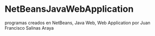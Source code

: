 # NetBeansJavaWebApplication
programas creados en NetBeans, Java Web, Web Application por Juan Francisco Salinas Araya
